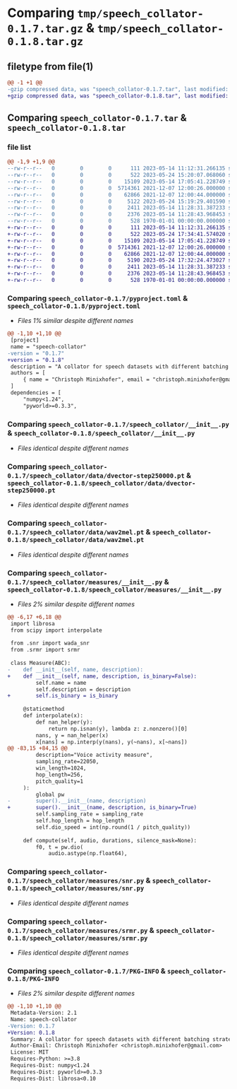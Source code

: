 # Comparing `tmp/speech_collator-0.1.7.tar.gz` & `tmp/speech_collator-0.1.8.tar.gz`

## filetype from file(1)

```diff
@@ -1 +1 @@
-gzip compressed data, was "speech_collator-0.1.7.tar", last modified: Wed May 24 15:20:07 2023, max compression
+gzip compressed data, was "speech_collator-0.1.8.tar", last modified: Wed May 24 17:34:41 2023, max compression
```

## Comparing `speech_collator-0.1.7.tar` & `speech_collator-0.1.8.tar`

### file list

```diff
@@ -1,9 +1,9 @@
--rw-r--r--   0        0        0      111 2023-05-14 11:12:31.266135 speech_collator-0.1.7/README.md
--rw-r--r--   0        0        0      522 2023-05-24 15:20:07.068060 speech_collator-0.1.7/pyproject.toml
--rw-r--r--   0        0        0    15109 2023-05-14 17:05:41.228749 speech_collator-0.1.7/speech_collator/__init__.py
--rw-r--r--   0        0        0  5714361 2021-12-07 12:00:26.000000 speech_collator-0.1.7/speech_collator/data/dvector-step250000.pt
--rw-r--r--   0        0        0    62866 2021-12-07 12:00:44.000000 speech_collator-0.1.7/speech_collator/data/wav2mel.pt
--rw-r--r--   0        0        0     5122 2023-05-24 15:19:29.401590 speech_collator-0.1.7/speech_collator/measures/__init__.py
--rw-r--r--   0        0        0     2411 2023-05-14 11:28:31.387233 speech_collator-0.1.7/speech_collator/measures/snr.py
--rw-r--r--   0        0        0     2376 2023-05-14 11:28:43.968453 speech_collator-0.1.7/speech_collator/measures/srmr.py
--rw-r--r--   0        0        0      528 1970-01-01 00:00:00.000000 speech_collator-0.1.7/PKG-INFO
+-rw-r--r--   0        0        0      111 2023-05-14 11:12:31.266135 speech_collator-0.1.8/README.md
+-rw-r--r--   0        0        0      522 2023-05-24 17:34:41.574020 speech_collator-0.1.8/pyproject.toml
+-rw-r--r--   0        0        0    15109 2023-05-14 17:05:41.228749 speech_collator-0.1.8/speech_collator/__init__.py
+-rw-r--r--   0        0        0  5714361 2021-12-07 12:00:26.000000 speech_collator-0.1.8/speech_collator/data/dvector-step250000.pt
+-rw-r--r--   0        0        0    62866 2021-12-07 12:00:44.000000 speech_collator-0.1.8/speech_collator/data/wav2mel.pt
+-rw-r--r--   0        0        0     5190 2023-05-24 17:32:24.473027 speech_collator-0.1.8/speech_collator/measures/__init__.py
+-rw-r--r--   0        0        0     2411 2023-05-14 11:28:31.387233 speech_collator-0.1.8/speech_collator/measures/snr.py
+-rw-r--r--   0        0        0     2376 2023-05-14 11:28:43.968453 speech_collator-0.1.8/speech_collator/measures/srmr.py
+-rw-r--r--   0        0        0      528 1970-01-01 00:00:00.000000 speech_collator-0.1.8/PKG-INFO
```

### Comparing `speech_collator-0.1.7/pyproject.toml` & `speech_collator-0.1.8/pyproject.toml`

 * *Files 1% similar despite different names*

```diff
@@ -1,10 +1,10 @@
 [project]
 name = "speech-collator"
-version = "0.1.7"
+version = "0.1.8"
 description = "A collator for speech datasets with different batching strategies and attribute extraction."
 authors = [
     { name = "Christoph Minixhofer", email = "christoph.minixhofer@gmail.com" },
 ]
 dependencies = [
     "numpy<1.24",
     "pyworld>=0.3.3",
```

### Comparing `speech_collator-0.1.7/speech_collator/__init__.py` & `speech_collator-0.1.8/speech_collator/__init__.py`

 * *Files identical despite different names*

### Comparing `speech_collator-0.1.7/speech_collator/data/dvector-step250000.pt` & `speech_collator-0.1.8/speech_collator/data/dvector-step250000.pt`

 * *Files identical despite different names*

### Comparing `speech_collator-0.1.7/speech_collator/data/wav2mel.pt` & `speech_collator-0.1.8/speech_collator/data/wav2mel.pt`

 * *Files identical despite different names*

### Comparing `speech_collator-0.1.7/speech_collator/measures/__init__.py` & `speech_collator-0.1.8/speech_collator/measures/__init__.py`

 * *Files 2% similar despite different names*

```diff
@@ -6,17 +6,18 @@
 import librosa
 from scipy import interpolate
 
 from .snr import wada_snr
 from .srmr import srmr
 
 class Measure(ABC):
-    def __init__(self, name, description):
+    def __init__(self, name, description, is_binary=False):
         self.name = name
         self.description = description
+        self.is_binary = is_binary
 
     @staticmethod
     def interpolate(x):
         def nan_helper(y):
             return np.isnan(y), lambda z: z.nonzero()[0]
         nans, y = nan_helper(x)
         x[nans] = np.interp(y(nans), y(~nans), x[~nans])
@@ -83,15 +84,15 @@
         description="Voice activity measure",
         sampling_rate=22050,
         win_length=1024,
         hop_length=256,
         pitch_quality=1
     ):
         global pw
-        super().__init__(name, description)
+        super().__init__(name, description, is_binary=True)
         self.sampling_rate = sampling_rate
         self.hop_length = hop_length
         self.dio_speed = int(np.round(1 / pitch_quality))
 
     def compute(self, audio, durations, silence_mask=None):
         f0, t = pw.dio(
             audio.astype(np.float64),
```

### Comparing `speech_collator-0.1.7/speech_collator/measures/snr.py` & `speech_collator-0.1.8/speech_collator/measures/snr.py`

 * *Files identical despite different names*

### Comparing `speech_collator-0.1.7/speech_collator/measures/srmr.py` & `speech_collator-0.1.8/speech_collator/measures/srmr.py`

 * *Files identical despite different names*

### Comparing `speech_collator-0.1.7/PKG-INFO` & `speech_collator-0.1.8/PKG-INFO`

 * *Files 2% similar despite different names*

```diff
@@ -1,10 +1,10 @@
 Metadata-Version: 2.1
 Name: speech-collator
-Version: 0.1.7
+Version: 0.1.8
 Summary: A collator for speech datasets with different batching strategies and attribute extraction.
 Author-Email: Christoph Minixhofer <christoph.minixhofer@gmail.com>
 License: MIT
 Requires-Python: >=3.8
 Requires-Dist: numpy<1.24
 Requires-Dist: pyworld>=0.3.3
 Requires-Dist: librosa<0.10
```

